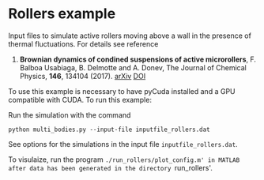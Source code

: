 # Rollers example

Input files to simulate active rollers moving above a wall in the
presence of thermal fluctuations. For details see reference

1. **Brownian dynamics of condined suspensions of active microrollers**, F. Balboa Usabiaga, B. Delmotte and A. Donev,
The Journal of Chemical Physics, **146**, 134104 (2017). [arXiv](https://arxiv.org/abs/1612.00474)
[DOI](http://dx.doi.org/10.1063/1.4979494)

To use this example is necessary to have pyCuda installed and a GPU
compatible with CUDA. To run this example: 

Run the simulation with the command

```
python multi_bodies.py --input-file inputfile_rollers.dat
```

See options for the simulations in the input file
`inputfile_rollers.dat`.

To visulaize, run the program `./run_rollers/plot_config.m' in MATLAB after data has been generated
in the directory `run_rollers'.
